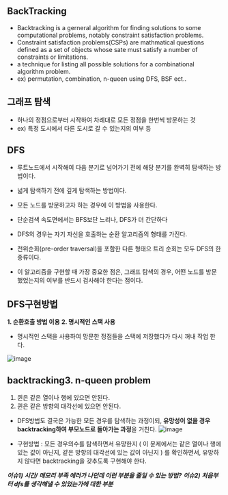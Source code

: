 ## BackTracking
- Backtracking is a gerneral algorithm for finding solutions to some computational problems, notably constraint satisfaction problems.
- Constraint satisfaction problems(CSPs) are mathmatical questions defined as a set of objects whose sate must satisfy a number of constraints or limitations.
- a technique for listing all possible solutions for a combinational algorithm problem. 
- ex) permutation, combination, n-queen using DFS, BSF ect.. 

## 그래프 탐색
- 하나의 정점으로부터 시작하여 차례대로 모든 정점을 한번씩 방문하는 것
- ex) 특정 도시에서 다른 도시로 갈 수 있는지의 여부 등 

## DFS
- 루트노드에서 시작해여 다음 분기로 넘어가기 전에 해당 분기를 완벽히 
탐색하는 방법이다. 
- 넓게 탐색하기 전에 깊게 탐색하는 방법이다. 
- 모든 노드를 방문하고자 하는 경우에 이 방법을 사용한다. 
- 단순검색 속도면에서는 BFS보단 느리나, DFS가 더 간단하다


- DFS의 경우는 자기 자신을 호출하는 순환 알고리즘의 형태를 가진다. 
- 전위순회(pre-order traversal)을 포함한 다른 형태으 트리 순회는 모두
DFS의 한 종류이다. 
- 이 알고리즘을 구현할 때 가장 중요한 점은, 그래프 탐색의 경우, 어떤 노드를 
방문했었는지의 여부를 반드시 검사해야 한다는 점이다. 

## DFS구현방법
**1. 순환호출 방법 이용**
**2. 명시적인 스택 사용**
- 명시적인 스택을 사용하여 망문한 정점들을 스택에 저장했다가 다시 꺼내 작업
한다. 

![image](https://user-images.githubusercontent.com/49298791/87229415-b67ea600-c3e2-11ea-8f04-2c1746a38257.png)


## backtracking3. n-queen problem
1. 퀸은 같은 열이나 행에 있으면 안된다. 
2. 퀸은 같은 방향의 대각선에 있으면 안된다. 

- DFS방법도 결국은 가능한 모든 경우를 탐색하는 과정이되, 
**유망성이 없을 경우 backtracking하여 부모노드로 돌아가는 과정**을 거친다.
![image](https://user-images.githubusercontent.com/49298791/87240451-b61ef300-c454-11ea-90f1-bdabf447a84a.png)

- 구현방법 : 모든 경우의수를 탐색하면서 유망한지 ( 이 문제에서는
같은 열이나 행에 있는 값이 아닌지, 같은 방향의 대각선에 있는 값이 아닌지 )
를 확인하면서, 유망하지 않다면 backtracking을 갖추도록 구현해야 한다. 

***이슈1) 시간/ 메모리 부족 에러가 나던데 이런 부분을 줄일 수 있는 방법?***
***이슈2) 처음부터 dfs를 생각해낼 수 있었는가에 대한 부분***
